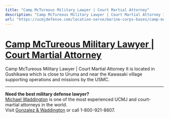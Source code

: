 ```yaml
---
title: "Camp McTureous Military Lawyer | Court Martial Attorney"
description: "Camp McTureous Military Lawyer | Court Martial Attorney It is located in Gushikawa which is close to Uruma and near the Kawasaki village supporting operations and missions by the USMC."
url: "https://ucmjdefense.com/location-serve/marine-corps-bases/camp-mctureous-military-lawyer-court-martial-attorney.html"
---
```


# [Camp McTureous Military Lawyer | Court Martial Attorney](https://ucmjdefense.com/location-serve/marine-corps-bases/camp-mctureous-military-lawyer-court-martial-attorney.html)

Camp McTureous Military Lawyer | Court Martial Attorney It is located in Gushikawa which is close to Uruma and near the Kawasaki village supporting operations and missions by the USMC.

---

**Need the best military defense lawyer?**  
[Michael Waddington](https://ucmjdefense.com/attorneys/michael-stewart-waddington-partner.html) is one of the most experienced UCMJ and court-martial attorneys in the world.  
Visit [Gonzalez & Waddington](https://ucmjdefense.com) or call 1-800-921-8607.
